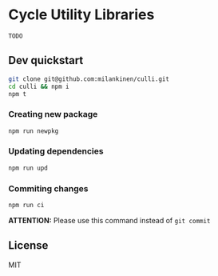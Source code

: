 # **C**ycle **U**ti**l**ity **Li**braries 

`TODO`

## Dev quickstart

```bash
git clone git@github.com:milankinen/culli.git
cd culli && npm i
npm t
```

### Creating new package

```bash
npm run newpkg
```

### Updating dependencies

```bash 
npm run upd
```

### Commiting changes

```bash
npm run ci
```

**ATTENTION:** Please use this command instead of `git commit`


## License

MIT
